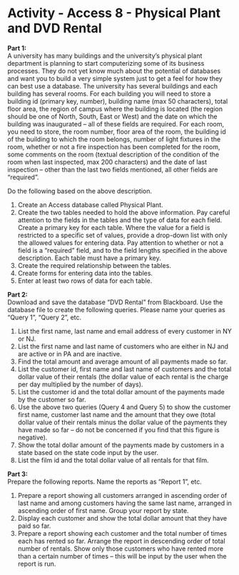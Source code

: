# Activity - Access 8 - Physical Plant and DVD Rental
**Part 1:**<br>
A university has many buildings and the university’s physical plant department is planning to start computerizing some of its business processes. They do not yet know much about the potential of databases and want you to build a very simple system just to get a feel for how they can best use a database. 
The university has several buildings and each building has several rooms. For each building you will need to store a building id (primary key, number), building name (max 50 characters), total floor area, the region of campus where the building is located (the region should be one of North, South, East or West) and the date on which the building was inaugurated – all of these fields are required. 
For each room, you need to store, the room number, floor area of the room, the building id of the building to which the room belongs, number of light fixtures in the room, whether or not a fire inspection has been completed for the room, some comments on the room (textual description of the condition of the room when last inspected, max 200 characters) and the date of last inspection – other than the last two fields mentioned, all other fields are “required”.

Do the following based on the above description.
1.	Create an Access database called Physical Plant. 
2.	Create the two tables needed to hold the above information. Pay careful attention to the fields in the tables and the type of data for each field. Create a primary key for each table. Where the value for a field is restricted to a specific set of values, provide a drop-down list with only the allowed values for entering data. Pay attention to whether or not a field is a “required” field, and to the field lengths specified in the above description. Each table must have a primary key.
3.	Create the required relationship between the tables.
4.	Create forms for entering data into the tables.
5.	Enter at least two rows of data for each table. 

**Part 2:**<br>
Download and save the database “DVD Rental” from Blackboard. Use the database file to create the following queries. Please name your queries as “Query 1”, “Query 2”, etc.
1.	List the first name, last name and email address of every customer in NY or NJ.
2.	List the first name and last name of customers who are either in NJ and are active or in PA and are inactive.
3.	Find the total amount and average amount of all payments made so far.
4.	List the customer id, first name and last name of customers and the total dollar value of their rentals (the dollar value of each rental is the charge per day multiplied by the number of days).
5.	List the customer id and the total dollar amount of the payments made by the customer so far.
6.	Use the above two queries (Query 4 and Query 5) to show the customer first name, customer last name and the amount that they owe (total dollar value of their rentals minus the dollar value of the payments they have made so far – do not be concerned if you find that this figure is negative).
7.	Show the total dollar amount of the payments made by customers in a state based on the state code input by the user.
8.	List the film id and the total dollar value of all rentals for that film.

**Part 3:**<br>
Prepare the following reports. Name the reports as “Report 1”, etc.
1.	Prepare a report showing all customers arranged in ascending order of last name and among customers having the same last name, arranged in ascending order of first name. Group your report by state.
2.	Display each customer and show the total dollar amount that they have paid so far.
3.	Prepare a report showing each customer and the total number of times each has rented so far. Arrange the report in descending order of total number of rentals. Show only those customers who have rented more than a certain number of times – this will be input by the user when the report is run.
